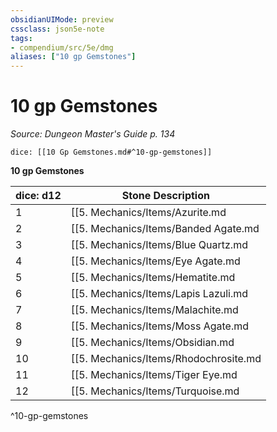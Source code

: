```yaml
---
obsidianUIMode: preview
cssclass: json5e-note
tags:
- compendium/src/5e/dmg
aliases: ["10 gp Gemstones"]
---
```

# 10 gp Gemstones
*Source: Dungeon Master's Guide p. 134* 

`dice: [[10 Gp Gemstones.md#^10-gp-gemstones]]`

**10 gp Gemstones**

| dice: d12 | Stone Description |
|-----------|-------------------|
| 1 | [[5. Mechanics/Items/Azurite.md|") (opaque mottled deep blue"]] |
| 2 | [[5. Mechanics/Items/Banded Agate.md|") (translucent striped brown, blue, white, or red"]] |
| 3 | [[5. Mechanics/Items/Blue Quartz.md|") (transparent pale blue"]] |
| 4 | [[5. Mechanics/Items/Eye Agate.md|") (translucent circles of gray, white, brown, blue, or green"]] |
| 5 | [[5. Mechanics/Items/Hematite.md|") (opaque gray-black"]] |
| 6 | [[5. Mechanics/Items/Lapis Lazuli.md|") (opaque light and dark blue with yellow flecks"]] |
| 7 | [[5. Mechanics/Items/Malachite.md|") (opaque striated light and dark green"]] |
| 8 | [[5. Mechanics/Items/Moss Agate.md|") (translucent pink or yellow-white with mossy gray or green markings"]] |
| 9 | [[5. Mechanics/Items/Obsidian.md|") (opaque black"]] |
| 10 | [[5. Mechanics/Items/Rhodochrosite.md|") (opaque light pink"]] |
| 11 | [[5. Mechanics/Items/Tiger Eye.md|") (translucent brown with golden center"]] |
| 12 | [[5. Mechanics/Items/Turquoise.md|") (opaque light blue-green"]] |
^10-gp-gemstones